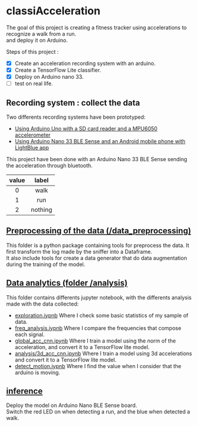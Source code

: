 # classiAcceleration

The goal of this project is creating a fitness tracker using accelerations to recognize a walk from a run.<br>
and deploy it on Arduino.

Steps of this project :

- [x] Create an acceleration recording system with an arduino.
- [x] Create a TensorFlow Lite classifier.
- [x] Deploy on Arduino nano 33.
- [ ] test on real life.

## Recording system : collect the data

Two differents recording systems have been prototyped:

- [Using Arduino Uno with a SD card reader and a MPU6050 accelerometer](data_collection/data_collection_uno/README.md)
- [Using Arduino Nano 33 BLE Sense and an Android mobile phone with LightBlue app](data_collection/data_collection_ble/README.md)

This project have been done with an Arduino Nano 33 BLE Sense sending the acceleration through bluetooth.

|value|label|
|:---:|:----:|
|0|walk|
|1|run|
|2|nothing|

## [Preprocessing of the data (/data_preprocessing)](/data_preprocessing/README.md)

This folder is a python package containing tools for preprocess the data. It first transform the log made by the sniffer into a Dataframe.<br>
It also include tools for create a data generator that do data augmentation during the training of the model.

## [Data analytics (folder /analysis)](/analysis/README.md)

This folder contains differents jupyter notebook, with the differents analysis made with the data collected:

- [exploration.iypnb](analysis/exploration.ipynb) Where I check some basic statistics of my sample of data.
- [freq_analysis.iypnb](analysis/freq_analysis.ipynb) Where I compare the frequencies that compose each signal.
- [global_acc_cnn.ipynb](analysis/global_acc_cnn.ipynb) Where I train a model using the norm of the acceleration, and convert it to a TensorFlow lite model.
- [analysis/3d_acc_cnn.ipynb](analysis/3d_acc_cnn.ipynb) Where I train a model using 3d accelerations and convert it to a TensorFlow lite model.
- [detect_motion.iypnb](analysis/detect_motion.ipynb) Where I find the value when I consider that the arduino is moving.

## [inference](/inference/README.md)

Deploy the model on Arduino Nano BLE Sense board.<br>
Switch the red LED on when detecting a run, and the blue when detected a walk.
